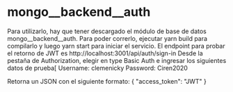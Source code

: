 # mongo__backend__auth

Para utilizarlo, hay que tener descargado el módulo de base de datos mongo__backend__auth.
Para poder correrlo, ejecutar yarn build para compilarlo y luego yarn start para iniciar el servicio.
El endpoint para probar el retorno de JWT es http://localhost:3001/api/auth/sign-in 
Desde la pestaña de Authorization, elegir en type Basic Auth e ingresar los siguientes datos de prueba[
Username: clemenicky
Password: Ciren2020

Retorna un JSON con el siguiente formato:
{
  "access_token": "JWT"
}

